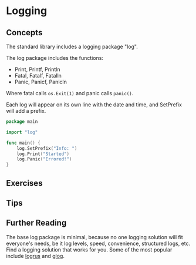 # Logging

## Concepts

The standard library includes a logging package "log".

The log package includes the functions:
- Print, Printf, Println
- Fatal, Fatalf, Fatalln
- Panic, Panicf, Panicln

Where fatal calls `os.Exit(1)` and panic calls `panic()`.

Each log will appear on its own line with the date and time, and SetPrefix will add a prefix.
```go
package main

import "log"

func main() {
    log.SetPrefix("Info: ")
    log.Print("Started")
    log.Panic("Errored!")
}
```

## Exercises

## Tips

## Further Reading
The base log package is minimal, because no one logging solution will fit everyone's needs, be it log levels, speed, convenience, structured logs, etc. Find a logging solution that works for you. Some of the most popular include [logrus](https://github.com/sirupsen/logrus) and [glog](https://github.com/golang/glog).